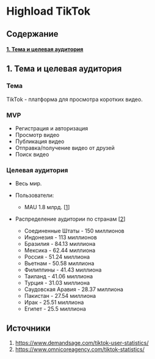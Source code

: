 # Highload TikTok
## Содержание
#### [1. Тема и целевая аудитория](#1-тема-и-целевая-аудитория)

## 1. Тема и целевая аудитория

### Тема
TikTok - платформа для просмотра коротких видео.

### MVP
- Регистрация и авторизация
- Просмотр видео
- Публикация видео
- Отправка/получение видео от друзей
- Поиск видео

### Целевая аудитория
- Весь мир.
- Пользователи:
    -  MAU 1.8 млрд. \[[1]( https://www.omnicoreagency.com/tiktok-statistics/)]

- Распределение аудитории по странам \[[2](https://www.demandsage.com/tiktok-user-statistics/)]
  - Соединенные Штаты - 150 миллионов
  - Индонезия - 113 миллионов
  - Бразилия - 84.13 миллиона
  - Мексика - 62.44 миллиона
  - Россия - 51.24 миллиона
  - Вьетнам - 50.58 миллиона
  - Филиппины - 41.43 миллиона
  - Таиланд - 41.06 миллиона
  - Турция - 31.03 миллиона
  - Саудовская Аравия - 28.37 миллиона
  - Пакистан - 27.54 миллиона
  - Ирак - 25.51 миллиона
  - Египет - 25.5 миллиона

## Источники
1. https://www.demandsage.com/tiktok-user-statistics/
2. https://www.omnicoreagency.com/tiktok-statistics/

